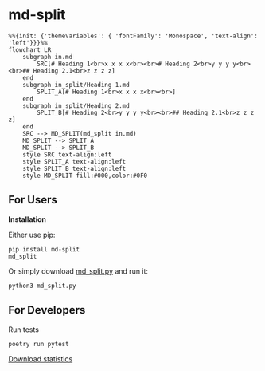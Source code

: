 # md-split

```mermaid
%%{init: {'themeVariables': { 'fontFamily': 'Monospace', 'text-align': 'left'}}}%%
flowchart LR
    subgraph in.md
        SRC[# Heading 1<br>x x x x<br><br># Heading 2<br>y y y y<br><br>## Heading 2.1<br>z z z z]
    end
    subgraph in_split/Heading 1.md
        SPLIT_A[# Heading 1<br>x x x x<br><br>]
    end
    subgraph in_split/Heading 2.md
        SPLIT_B[# Heading 2<br>y y y y<br><br>## Heading 2.1<br>z z z z]
    end
    SRC --> MD_SPLIT(md_split in.md)
    MD_SPLIT --> SPLIT_A
    MD_SPLIT --> SPLIT_B
    style SRC text-align:left
    style SPLIT_A text-align:left
    style SPLIT_B text-align:left
    style MD_SPLIT fill:#000,color:#0F0
```

## For Users

**Installation**

Either use pip:

    pip install md-split
    md_split

Or simply download [md_split.py](md_split.py) and run it:

    python3 md_split.py

## For Developers

Run tests

    poetry run pytest

[Download statistics](https://pypistats.org/packages/md-split)